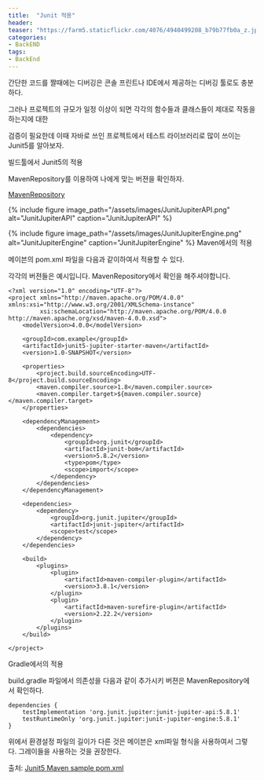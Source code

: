 ```yaml
---
title:  "Junit 적용"
header:
teaser: "https://farm5.staticflickr.com/4076/4940499208_b79b77fb0a_z.jpg"
categories:
- BackEND
tags:
- BackEnd
---
```


  간단한 코드를 짤때에는 디버깅은 콘솔 프린트나 IDE에서 제공하는 디버깅 툴로도 충분하다.

그러나 프로젝트의 규모가 일정 이상이 되면 각각의 함수들과 클래스들이 제대로 작동을 하는지에 대한

검증이 필요한데 이때 자바로 쓰인 프로젝트에서 테스트 라이브러리로 많이 쓰이는 Junit5를 알아보자.

빌드툴에서 Junit5의 적용

MavenRepository를 이용하여 나에게 맞는 버젼을 확인하자. 

[MavenRepository](https://mvnrepository.com/search?q=junit)

{% include figure image_path="/assets/images/JunitJupiterAPI.png" alt="JunitJupiterAPI" caption="JunitJupiterAPI" %}



{% include figure image_path="/assets/images/JunitJupiterEngine.png" alt="JunitJupiterEngine" caption="JunitJupiterEngine" %}
Maven에서의 적용

메이븐의 pom.xml 파일을 다음과 같이하여서 적용할 수 있다. 

각각의 버젼들은 예시입니다. MavenRepository에서 확인을 해주셔야합니다. 

```
<?xml version="1.0" encoding="UTF-8"?>
<project xmlns="http://maven.apache.org/POM/4.0.0" xmlns:xsi="http://www.w3.org/2001/XMLSchema-instance"
		 xsi:schemaLocation="http://maven.apache.org/POM/4.0.0 http://maven.apache.org/xsd/maven-4.0.0.xsd">
	<modelVersion>4.0.0</modelVersion>

	<groupId>com.example</groupId>
	<artifactId>junit5-jupiter-starter-maven</artifactId>
	<version>1.0-SNAPSHOT</version>

	<properties>
		<project.build.sourceEncoding>UTF-8</project.build.sourceEncoding>
		<maven.compiler.source>1.8</maven.compiler.source>
		<maven.compiler.target>${maven.compiler.source}</maven.compiler.target>
	</properties>

	<dependencyManagement>
		<dependencies>
			<dependency>
				<groupId>org.junit</groupId>
				<artifactId>junit-bom</artifactId>
				<version>5.8.2</version>
				<type>pom</type>
				<scope>import</scope>
			</dependency>
		</dependencies>
	</dependencyManagement>

	<dependencies>
		<dependency>
			<groupId>org.junit.jupiter</groupId>
			<artifactId>junit-jupiter</artifactId>
			<scope>test</scope>
		</dependency>
	</dependencies>

	<build>
		<plugins>
			<plugin>
				<artifactId>maven-compiler-plugin</artifactId>
				<version>3.8.1</version>
			</plugin>
			<plugin>
				<artifactId>maven-surefire-plugin</artifactId>
				<version>2.22.2</version>
			</plugin>
		</plugins>
	</build>

</project>
```




Gradle에서의 적용

build.gradle 파일에서 의존성을 다음과 같이 추가시키
버젼은 MavenRepository에서 확인하다.

```
dependencies {
    testImplementation 'org.junit.jupiter:junit-jupiter-api:5.8.1'
    testRuntimeOnly 'org.junit.jupiter:junit-jupiter-engine:5.8.1'
}
```


위에서 환경설정 파일의 길이가 다른 것은 메이븐은 xml파일 형식을 사용하여서 그렇다.
그레이들을 사용하는 것을 권장한다.



출처:
[Junit5 Maven sample pom.xml](https://github.com/junit-team/junit5-samples/blob/r5.8.2/junit5-jupiter-starter-maven/pom.xml)


